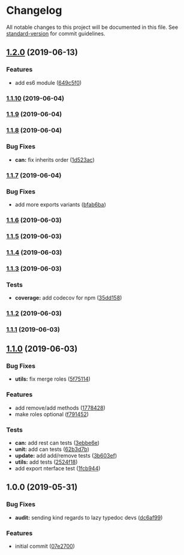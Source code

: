 # Changelog

All notable changes to this project will be documented in this file. See [standard-version](https://github.com/conventional-changelog/standard-version) for commit guidelines.

## [1.2.0](https://gitlab.com/m03geek/fast-rbac/compare/v1.1.10...v1.2.0) (2019-06-13)


### Features

* add es6 module ([649c5f0](https://gitlab.com/m03geek/fast-rbac/commit/649c5f0))



### [1.1.10](https://gitlab.com/m03geek/fast-rbac/compare/v1.1.9...v1.1.10) (2019-06-04)



### [1.1.9](https://gitlab.com/m03geek/fast-rbac/compare/v1.1.8...v1.1.9) (2019-06-04)



### [1.1.8](https://gitlab.com/m03geek/fast-rbac/compare/v1.1.7...v1.1.8) (2019-06-04)


### Bug Fixes

* **can:** fix inherits order ([1d523ac](https://gitlab.com/m03geek/fast-rbac/commit/1d523ac))



### [1.1.7](https://gitlab.com/m03geek/fast-rbac/compare/v1.1.6...v1.1.7) (2019-06-04)


### Bug Fixes

* add more exports variants ([bfab6ba](https://gitlab.com/m03geek/fast-rbac/commit/bfab6ba))



### [1.1.6](https://gitlab.com/m03geek/fast-rbac/compare/v1.1.5...v1.1.6) (2019-06-03)



### [1.1.5](https://gitlab.com/m03geek/fast-rbac/compare/v1.1.4...v1.1.5) (2019-06-03)



### [1.1.4](https://gitlab.com/m03geek/fast-rbac/compare/v1.1.3...v1.1.4) (2019-06-03)



### [1.1.3](https://gitlab.com/m03geek/fast-rbac/compare/v1.1.2...v1.1.3) (2019-06-03)


### Tests

* **coverage:** add codecov for npm ([35dd158](https://gitlab.com/m03geek/fast-rbac/commit/35dd158))



### [1.1.2](https://gitlab.com/m03geek/fast-rbac/compare/v1.1.1...v1.1.2) (2019-06-03)



### [1.1.1](https://gitlab.com/m03geek/fast-rbac/compare/v1.1.0...v1.1.1) (2019-06-03)



## [1.1.0](https://gitlab.com/m03geek/fast-rbac/compare/v1.0.0...v1.1.0) (2019-06-03)


### Bug Fixes

* **utils:** fix merge roles ([5f75114](https://gitlab.com/m03geek/fast-rbac/commit/5f75114))


### Features

* add remove/add methods ([1778428](https://gitlab.com/m03geek/fast-rbac/commit/1778428))
* make roles optional ([f791452](https://gitlab.com/m03geek/fast-rbac/commit/f791452))


### Tests

* **can:** add rest can tests ([3ebbe6e](https://gitlab.com/m03geek/fast-rbac/commit/3ebbe6e))
* **unit:** add can tests ([62b3d7b](https://gitlab.com/m03geek/fast-rbac/commit/62b3d7b))
* **update:** add add/remove tests ([3b603ef](https://gitlab.com/m03geek/fast-rbac/commit/3b603ef))
* **utils:** add tests ([2524f18](https://gitlab.com/m03geek/fast-rbac/commit/2524f18))
* add export nterface test ([1fcb944](https://gitlab.com/m03geek/fast-rbac/commit/1fcb944))



## 1.0.0 (2019-05-31)


### Bug Fixes

* **audit:** sending kind regards to lazy typedoc devs ([dc6af99](https://gitlab.com/m03geek/fast-rbac/commit/dc6af99))


### Features

* initial commit ([07e2700](https://gitlab.com/m03geek/fast-rbac/commit/07e2700))
